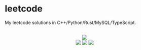 # leetcode
My leetcode solutions in C++/Python/Rust/MySQL/TypeScript.

<div align="center">
<br/>
<img src="https://img.shields.io/badge/Solved-840/3359%20=%2025%25-blue.svg?style=flat-square" />
<br/>
<img src="https://img.shields.io/badge/Easy-313/837-5CB85D.svg?style=flat-square" />
<img src="https://img.shields.io/badge/Medium-418/1756-F0AE4E.svg?style=flat-square" />
<img src="https://img.shields.io/badge/Hard-109/766-D95450.svg?style=flat-square" />
</div>